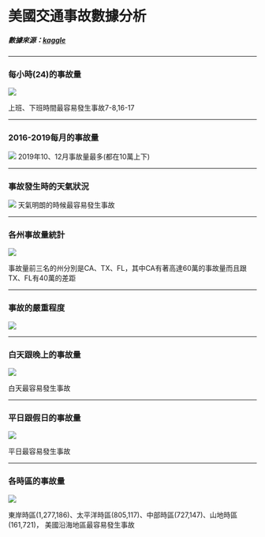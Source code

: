# 美國交通事故數據分析
##### 數據來源：[kaggle](https://www.kaggle.com/sobhanmoosavi/us-accidents)
----

### 每小時(24)的事故量
![](https://i.imgur.com/g13ldbl.png)

上班、下班時間最容易發生事故7-8,16-17

----

### 2016-2019每月的事故量
![](https://i.imgur.com/yj4t0dz.png)
2019年10、12月事故量最多(都在10萬上下)

----

### 事故發生時的天氣狀況
![](https://i.imgur.com/o7XawzC.png)
天氣明朗的時候最容易發生事故

----

### 各州事故量統計
![](https://i.imgur.com/uth84OT.png)

事故量前三名的州分別是CA、TX、FL，其中CA有著高達60萬的事故量而且跟TX、FL有40萬的差距


----

### 事故的嚴重程度
![](https://i.imgur.com/zznwIOD.png)

----

### 白天跟晚上的事故量
![](https://i.imgur.com/tBp7g67.png)

白天最容易發生事故

----

### 平日跟假日的事故量
![](https://i.imgur.com/4yoFHg7.png)

平日最容易發生事故

----

### 各時區的事故量
![](https://i.imgur.com/MicmCcy.png)

東岸時區(1,277,186)、太平洋時區(805,117)、中部時區(727,147)、山地時區(161,721)，
美國沿海地區最容易發生事故